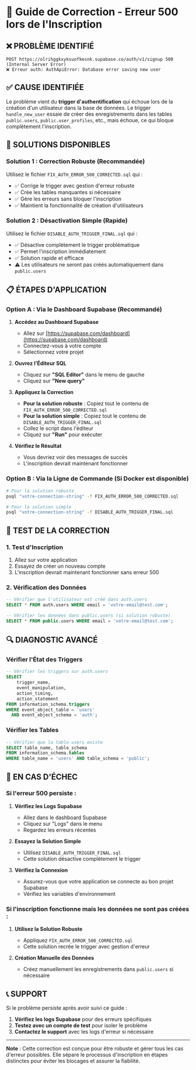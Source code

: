 # 🔧 Guide de Correction - Erreur 500 lors de l'Inscription

## ❌ **PROBLÈME IDENTIFIÉ**

```
POST https://olrihggkxyksuofkesnk.supabase.co/auth/v1/signup 500 (Internal Server Error)
❌ Erreur auth: AuthApiError: Database error saving new user
```

## ✅ **CAUSE IDENTIFIÉE**

Le problème vient du **trigger d'authentification** qui échoue lors de la création d'un utilisateur dans la base de données. Le trigger `handle_new_user` essaie de créer des enregistrements dans les tables `public.users`, `public.user_profiles`, etc., mais échoue, ce qui bloque complètement l'inscription.

## 🚀 **SOLUTIONS DISPONIBLES**

### **Solution 1 : Correction Robuste (Recommandée)**

Utilisez le fichier `FIX_AUTH_ERROR_500_CORRECTED.sql` qui :
- ✅ Corrige le trigger avec gestion d'erreur robuste
- ✅ Crée les tables manquantes si nécessaire
- ✅ Gère les erreurs sans bloquer l'inscription
- ✅ Maintient la fonctionnalité de création d'utilisateurs

### **Solution 2 : Désactivation Simple (Rapide)**

Utilisez le fichier `DISABLE_AUTH_TRIGGER_FINAL.sql` qui :
- ✅ Désactive complètement le trigger problématique
- ✅ Permet l'inscription immédiatement
- ✅ Solution rapide et efficace
- ⚠️ Les utilisateurs ne seront pas créés automatiquement dans `public.users`

## 📋 **ÉTAPES D'APPLICATION**

### **Option A : Via le Dashboard Supabase (Recommandé)**

1. **Accédez au Dashboard Supabase**
   - Allez sur [https://supabase.com/dashboard](https://supabase.com/dashboard)
   - Connectez-vous à votre compte
   - Sélectionnez votre projet

2. **Ouvrez l'Éditeur SQL**
   - Cliquez sur **"SQL Editor"** dans le menu de gauche
   - Cliquez sur **"New query"**

3. **Appliquez la Correction**
   - **Pour la solution robuste** : Copiez tout le contenu de `FIX_AUTH_ERROR_500_CORRECTED.sql`
   - **Pour la solution simple** : Copiez tout le contenu de `DISABLE_AUTH_TRIGGER_FINAL.sql`
   - Collez le script dans l'éditeur
   - Cliquez sur **"Run"** pour exécuter

4. **Vérifiez le Résultat**
   - Vous devriez voir des messages de succès
   - L'inscription devrait maintenant fonctionner

### **Option B : Via la Ligne de Commande (Si Docker est disponible)**

```bash
# Pour la solution robuste
psql "votre-connection-string" -f FIX_AUTH_ERROR_500_CORRECTED.sql

# Pour la solution simple
psql "votre-connection-string" -f DISABLE_AUTH_TRIGGER_FINAL.sql
```

## 🧪 **TEST DE LA CORRECTION**

### **1. Test d'Inscription**
1. Allez sur votre application
2. Essayez de créer un nouveau compte
3. L'inscription devrait maintenant fonctionner sans erreur 500

### **2. Vérification des Données**
```sql
-- Vérifier que l'utilisateur est créé dans auth.users
SELECT * FROM auth.users WHERE email = 'votre-email@test.com';

-- Vérifier les données dans public.users (si solution robuste)
SELECT * FROM public.users WHERE email = 'votre-email@test.com';
```

## 🔍 **DIAGNOSTIC AVANCÉ**

### **Vérifier l'État des Triggers**
```sql
-- Vérifier les triggers sur auth.users
SELECT 
    trigger_name,
    event_manipulation,
    action_timing,
    action_statement
FROM information_schema.triggers 
WHERE event_object_table = 'users' 
  AND event_object_schema = 'auth';
```

### **Vérifier les Tables**
```sql
-- Vérifier que la table users existe
SELECT table_name, table_schema 
FROM information_schema.tables 
WHERE table_name = 'users' AND table_schema = 'public';
```

## 🚨 **EN CAS D'ÉCHEC**

### **Si l'erreur 500 persiste :**

1. **Vérifiez les Logs Supabase**
   - Allez dans le dashboard Supabase
   - Cliquez sur "Logs" dans le menu
   - Regardez les erreurs récentes

2. **Essayez la Solution Simple**
   - Utilisez `DISABLE_AUTH_TRIGGER_FINAL.sql`
   - Cette solution désactive complètement le trigger

3. **Vérifiez la Connexion**
   - Assurez-vous que votre application se connecte au bon projet Supabase
   - Vérifiez les variables d'environnement

### **Si l'inscription fonctionne mais les données ne sont pas créées :**

1. **Utilisez la Solution Robuste**
   - Appliquez `FIX_AUTH_ERROR_500_CORRECTED.sql`
   - Cette solution recrée le trigger avec gestion d'erreur

2. **Création Manuelle des Données**
   - Créez manuellement les enregistrements dans `public.users` si nécessaire

## 📞 **SUPPORT**

Si le problème persiste après avoir suivi ce guide :

1. **Vérifiez les logs Supabase** pour des erreurs spécifiques
2. **Testez avec un compte de test** pour isoler le problème
3. **Contactez le support** avec les logs d'erreur si nécessaire

---

**Note** : Cette correction est conçue pour être robuste et gérer tous les cas d'erreur possibles. Elle sépare le processus d'inscription en étapes distinctes pour éviter les blocages et assurer la fiabilité.
